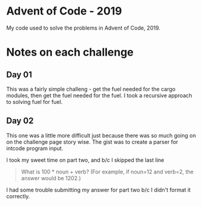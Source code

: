 # Advent of Code - 2019
My code used to solve the problems in Advent of Code, 2019.

# Notes on each challenge

## Day 01

This was a fairly simple challeng - get the fuel needed for the cargo modules, then get the fuel needed for the fuel.
I took a recursive approach to solving fuel for fuel.

## Day 02

This one was a little more difficult just because there was so much going on on the challenge page story wise.
The gist was to create a parser for intcode program input. 

I took my sweet time on part two, and b/c I skipped the last line

>What is 100 * noun + verb? (For example, if noun=12 and verb=2, the answer would be 1202.)

I had some trouble submitting my answer for part two b/c I didn't format it correctly.

